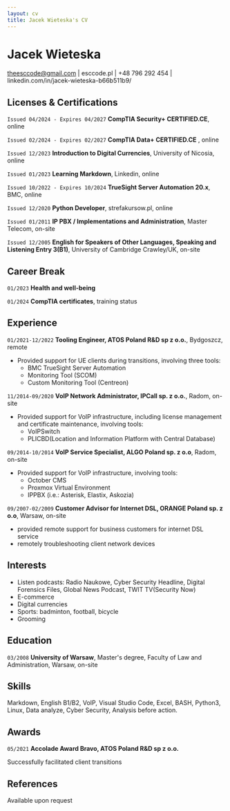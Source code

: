 ```yaml
---
layout: cv
title: Jacek Wieteska's CV
---
```

# Jacek Wieteska
<!-- <div id="webaddress">
<a>theesccode@gmail.com</a>
| <a href="https://esccode.pl">esccode.pl</a> | <a>+48 796 292 454</a> | <a>linkedin.com/in/jacek-wieteska-b66b511b9/</a>
</div> -->

<a>theesccode@gmail.com</a> | <a>esccode.pl</a> | <a>+48 796 292 454</a> | <a>linkedin.com/in/jacek-wieteska-b66b511b9/</a>

## Licenses & Certifications

`Issued 04/2024 - Expires 04/2027` __CompTIA Security+ CERTIFIED.CE__, online

`Issued 02/2024 - Expires 02/2027` __CompTIA Data+ CERTIFIED.CE__ , online

`Issued 12/2023` __Introduction to Digital Currencies__,
University of Nicosia, online

`Issued 01/2023` __Learning Markdown__, Linkedin, online

`Issued 10/2022 - Expires 10/2024` __TrueSight Server Automation 20.x__, BMC, online

`Issued 12/2020` __Python Developer__, strefakursow.pl, online

`Issued 01/2011` __IP PBX / Implementations and Administration__, Master Telecom, on-site

`Issued 12/2005` __English for Speakers of Other Languages, Speaking and Listening Entry 3(B1)__, University of Cambridge Crawley/UK, on-site

## Career Break

`01/2023` __Health and well-being__

`01/2024` __CompTIA certificates__, training status

  <!-- - Proactively participate in the renewal process for certifications such as CompTIA Data+ and Security+
  - Engaged in non-registered business activities, operating within the legal limits for small-scale income
  - CompTIA Security+ SY0-601, Passed: April 3, 2024
  - CompTIA Data+ DA0-001, Passed: February 11, 2024
  - UNIC 'Introduction to Digital Currencies', Passed: Dec 20, 2023
  - Created and maintained a web using markup languages -->

## Experience

`01/2021-12/2022`
__Tooling Engineer, ATOS Poland R&D sp z o.o.__, Bydgoszcz, remote

- Provided support for UE clients during transitions, involving three tools:
  - BMC TrueSight Server Automation
  - Monitoring Tool (SCOM)
  - Custom Monitoring Tool (Centreon)

`11/2014-09/2020`
__VoIP Network Administrator, IPCall sp. z o.o.__, Radom, on-site

 - Provided support for VoIP infrastructure, including license management and certificate maintenance, involving tools:
   - VoIPSwitch
   - PLICBD(Location and Information Platform with Central Database)

`09/2014-10/2014`
__VoIP Service Specialist, ALGO Poland sp. z o.o__, Radom, on-site

 - Provided support for VoIP infrastructure, involving tools:
   - October CMS
   - Proxmox Virtual Environment
   - IPPBX (i.e.: Asterisk, Elastix, Askozia)

`09/2007-02/2009`
__Customer Advisor for Internet DSL, ORANGE Poland sp. z o.o__, Warsaw, on-site

- provided remote support for business customers for internet DSL service
- remotely troubleshooting client network devices

## Interests

- Listen podcasts: Radio Naukowe, Cyber Security Headline, Digital Forensics Files, Global News Podcast, TWIT TV(Security Now)
- E-commerce
- Digital currencies
- Sports: badminton, football, bicycle
- Grooming


## Education

`03/2008`
__University of Warsaw__,  Master's degree, Faculty of Law and Administration, Warsaw, on-site

## Skills

 Markdown, English B1/B2, VoIP, Visual Studio Code, Excel, BASH, Python3, Linux, Data analyze, Cyber Security, Analysis before action.   

## Awards

`05/2021`
__Accolade Award Bravo, ATOS Poland R&D sp z o.o.__
 
Successfully facilitated client transitions

<!-- ## Publications -->

<!-- A list is also available [online](http://scholar.google.co.uk/citations?user=LTOTl0YAAAAJ) -->

<!-- ### Journals -->

## References

Available upon request


